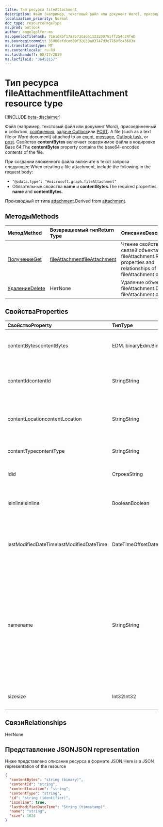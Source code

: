 ```yaml
---
title: Тип ресурса fileAttachment
description: Файл (например, текстовый файл или документ Word), присоединенный к событию,
localization_priority: Normal
doc_type: resourcePageType
ms.prod: outlook
author: angelgolfer-ms
ms.openlocfilehash: 7161d8bf17aa573cad61123200785ff254c24feb
ms.sourcegitcommit: 36066afdced00f32838a03747d3e7760fc43683a
ms.translationtype: MT
ms.contentlocale: ru-RU
ms.lasthandoff: 08/17/2019
ms.locfileid: "36453157"
---
```

# <a name="fileattachment-resource-type"></a><span data-ttu-id="31543-103">Тип ресурса fileAttachment</span><span class="sxs-lookup"><span data-stu-id="31543-103">fileAttachment resource type</span></span>

[!INCLUDE [beta-disclaimer](../../includes/beta-disclaimer.md)]

<span data-ttu-id="31543-104">Файл (например, текстовый файл или документ Word), присоединенный к событию, [сообщению](../resources/message.md), [задаче Outlook](../resources/outlooktask.md)или [POST](../resources/post.md). [](../resources/event.md)</span><span class="sxs-lookup"><span data-stu-id="31543-104">A file (such as a text file or Word document) attached to an [event](../resources/event.md), [message](../resources/message.md), [Outlook task](../resources/outlooktask.md), or [post](../resources/post.md).</span></span> <span data-ttu-id="31543-105">Свойство **contentBytes** включает содержимое файла в кодировке Base 64.</span><span class="sxs-lookup"><span data-stu-id="31543-105">The  **contentBytes** property contains the base64-encoded contents of the file.</span></span>  

<span data-ttu-id="31543-106">При создании вложенного файла включите в текст запроса следующее:</span><span class="sxs-lookup"><span data-stu-id="31543-106">When creating a file attachment, include the following in the request body:</span></span>

* `"@odata.type": "#microsoft.graph.fileAttachment"`
* <span data-ttu-id="31543-107">Обязательные свойства **name** и **contentBytes**.</span><span class="sxs-lookup"><span data-stu-id="31543-107">The required properties **name** and **contentBytes**.</span></span>

<span data-ttu-id="31543-108">Производный от типа [attachment](attachment.md).</span><span class="sxs-lookup"><span data-stu-id="31543-108">Derived from [attachment](attachment.md).</span></span>

## <a name="methods"></a><span data-ttu-id="31543-109">Методы</span><span class="sxs-lookup"><span data-stu-id="31543-109">Methods</span></span>

| <span data-ttu-id="31543-110">Метод</span><span class="sxs-lookup"><span data-stu-id="31543-110">Method</span></span>       | <span data-ttu-id="31543-111">Возвращаемый тип</span><span class="sxs-lookup"><span data-stu-id="31543-111">Return Type</span></span>  |<span data-ttu-id="31543-112">Описание</span><span class="sxs-lookup"><span data-stu-id="31543-112">Description</span></span>|
|:---------------|:--------|:----------|
|[<span data-ttu-id="31543-113">Получение</span><span class="sxs-lookup"><span data-stu-id="31543-113">Get</span></span>](../api/attachment-get.md) | [<span data-ttu-id="31543-114">fileAttachment</span><span class="sxs-lookup"><span data-stu-id="31543-114">fileAttachment</span></span>](fileattachment.md) |<span data-ttu-id="31543-115">Чтение свойств и связей объекта fileAttachment.</span><span class="sxs-lookup"><span data-stu-id="31543-115">Read properties and relationships of fileAttachment object.</span></span>|
|[<span data-ttu-id="31543-116">Удаление</span><span class="sxs-lookup"><span data-stu-id="31543-116">Delete</span></span>](../api/attachment-delete.md) | <span data-ttu-id="31543-117">Нет</span><span class="sxs-lookup"><span data-stu-id="31543-117">None</span></span> |<span data-ttu-id="31543-118">Удаление объекта fileAttachment.</span><span class="sxs-lookup"><span data-stu-id="31543-118">Delete fileAttachment object.</span></span> |

## <a name="properties"></a><span data-ttu-id="31543-119">Свойства</span><span class="sxs-lookup"><span data-stu-id="31543-119">Properties</span></span>
| <span data-ttu-id="31543-120">Свойство</span><span class="sxs-lookup"><span data-stu-id="31543-120">Property</span></span>     | <span data-ttu-id="31543-121">Тип</span><span class="sxs-lookup"><span data-stu-id="31543-121">Type</span></span>   |<span data-ttu-id="31543-122">Описание</span><span class="sxs-lookup"><span data-stu-id="31543-122">Description</span></span>|
|:---------------|:--------|:----------|
|<span data-ttu-id="31543-123">contentBytes</span><span class="sxs-lookup"><span data-stu-id="31543-123">contentBytes</span></span>|<span data-ttu-id="31543-124">EDM. binary</span><span class="sxs-lookup"><span data-stu-id="31543-124">Edm.Binary</span></span>|<span data-ttu-id="31543-125">Содержимое файла в кодировке base64.</span><span class="sxs-lookup"><span data-stu-id="31543-125">The base64-encoded contents of the file.</span></span>|
|<span data-ttu-id="31543-126">contentId</span><span class="sxs-lookup"><span data-stu-id="31543-126">contentId</span></span>|<span data-ttu-id="31543-127">String</span><span class="sxs-lookup"><span data-stu-id="31543-127">String</span></span>|<span data-ttu-id="31543-128">Идентификатор вложения в хранилище Exchange.</span><span class="sxs-lookup"><span data-stu-id="31543-128">The ID of the attachment in the Exchange store.</span></span>|
|<span data-ttu-id="31543-129">contentLocation</span><span class="sxs-lookup"><span data-stu-id="31543-129">contentLocation</span></span>|<span data-ttu-id="31543-130">String</span><span class="sxs-lookup"><span data-stu-id="31543-130">String</span></span>|<span data-ttu-id="31543-131">Не используйте это свойство, так как оно не поддерживается.</span><span class="sxs-lookup"><span data-stu-id="31543-131">Do not use this property as it is not supported.</span></span>|
|<span data-ttu-id="31543-132">contentType</span><span class="sxs-lookup"><span data-stu-id="31543-132">contentType</span></span>|<span data-ttu-id="31543-133">String</span><span class="sxs-lookup"><span data-stu-id="31543-133">String</span></span>|<span data-ttu-id="31543-134">Тип контента этого вложения.</span><span class="sxs-lookup"><span data-stu-id="31543-134">The content type of the attachment.</span></span>|
|<span data-ttu-id="31543-135">id</span><span class="sxs-lookup"><span data-stu-id="31543-135">id</span></span>|<span data-ttu-id="31543-136">Строка</span><span class="sxs-lookup"><span data-stu-id="31543-136">String</span></span>|<span data-ttu-id="31543-137">Идентификатор вложения.</span><span class="sxs-lookup"><span data-stu-id="31543-137">The attachment ID.</span></span>|
|<span data-ttu-id="31543-138">isInline</span><span class="sxs-lookup"><span data-stu-id="31543-138">isInline</span></span>|<span data-ttu-id="31543-139">Boolean</span><span class="sxs-lookup"><span data-stu-id="31543-139">Boolean</span></span>|<span data-ttu-id="31543-140">Задано значение true, если это встроенное вложение.</span><span class="sxs-lookup"><span data-stu-id="31543-140">Set to true if this is an inline attachment.</span></span>|
|<span data-ttu-id="31543-141">lastModifiedDateTime</span><span class="sxs-lookup"><span data-stu-id="31543-141">lastModifiedDateTime</span></span>|<span data-ttu-id="31543-142">DateTimeOffset</span><span class="sxs-lookup"><span data-stu-id="31543-142">DateTimeOffset</span></span>|<span data-ttu-id="31543-143">Дата и время последнего изменения вложения.</span><span class="sxs-lookup"><span data-stu-id="31543-143">The date and time when the attachment was last modified.</span></span>|
|<span data-ttu-id="31543-144">name</span><span class="sxs-lookup"><span data-stu-id="31543-144">name</span></span>|<span data-ttu-id="31543-145">String</span><span class="sxs-lookup"><span data-stu-id="31543-145">String</span></span>|<span data-ttu-id="31543-146">Имя, представляющее текст, который отображается под значком, представляющим внедренное вложение. Оно может не быть фактическим именем файла.</span><span class="sxs-lookup"><span data-stu-id="31543-146">The name representing the text that is displayed below the icon representing the embedded attachment.This does not need to be the actual file name.</span></span>|
|<span data-ttu-id="31543-147">size</span><span class="sxs-lookup"><span data-stu-id="31543-147">size</span></span>|<span data-ttu-id="31543-148">Int32</span><span class="sxs-lookup"><span data-stu-id="31543-148">Int32</span></span>|<span data-ttu-id="31543-149">Размер вложения в байтах.</span><span class="sxs-lookup"><span data-stu-id="31543-149">The size in bytes of the attachment.</span></span>|

## <a name="relationships"></a><span data-ttu-id="31543-150">Связи</span><span class="sxs-lookup"><span data-stu-id="31543-150">Relationships</span></span>
<span data-ttu-id="31543-151">Нет</span><span class="sxs-lookup"><span data-stu-id="31543-151">None</span></span>


## <a name="json-representation"></a><span data-ttu-id="31543-152">Представление JSON</span><span class="sxs-lookup"><span data-stu-id="31543-152">JSON representation</span></span>

<span data-ttu-id="31543-153">Ниже представлено описание ресурса в формате JSON.</span><span class="sxs-lookup"><span data-stu-id="31543-153">Here is a JSON representation of the resource</span></span>

<!-- {
  "blockType": "resource",
  "optionalProperties": [

  ],
  "@odata.type": "microsoft.graph.fileAttachment"
}-->

```json
{
  "contentBytes": "string (binary)",
  "contentId": "string",
  "contentLocation": "string",
  "contentType": "string",
  "id": "string (identifier)",
  "isInline": true,
  "lastModifiedDateTime": "String (timestamp)",
  "name": "string",
  "size": 1024
}

```

<!-- uuid: 8fcb5dbc-d5aa-4681-8e31-b001d5168d79
2015-10-25 14:57:30 UTC -->
<!--
{
  "type": "#page.annotation",
  "description": "fileAttachment resource",
  "keywords": "",
  "section": "documentation",
  "tocPath": "",
  "suppressions": []
}
-->
